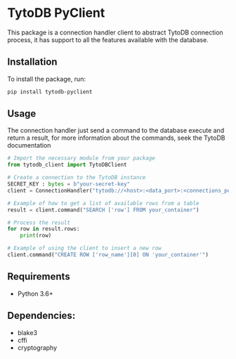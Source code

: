 # TytoDB PyClient
This package is a connection handler client to abstract TytoDB connection process, it has support to all the
features available with the database.

## Installation
To install the package, run:
```bash
pip install tytodb-pyclient
```

## Usage
The connection handler just send a command to the database execute and return a result, for more information about the commands, seek the TytoDB documentation
```python
# Import the necessary module from your package
from tytodb_client import TytoDBClient

# Create a connection to the TytoDB instance
SECRET_KEY : bytes = b"your-secret-key"
client = ConnectionHandler("tytodb://<host>:<data_port>:<connections_port>",SECRET_KEY)

# Example of how to get a list of available rows from a table
result = client.command("SEARCH ['row'] FROM your_container")

# Process the result
for row in result.rows:
    print(row)

# Example of using the client to insert a new row
client.command("CREATE ROW ['row_name'][0] ON 'your_container'")

```
## Requirements
- Python 3.6+

## Dependencies:
- blake3
- cffi
- cryptography

